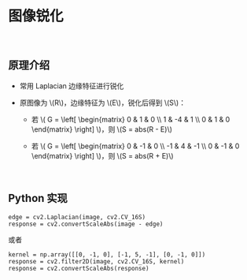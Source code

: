 <script type="text/javascript" src="http://cdn.mathjax.org/mathjax/latest/MathJax.js?config=default"></script>

# 图像锐化

&nbsp;

## 原理介绍

- 常用 Laplacian 边缘特征进行锐化

- 原图像为 \\(R\\)，边缘特征为 \\(E\\)，锐化后得到 \\(S\\)：

	- 若 \\( G = \\left[ \\begin{matrix} 0 & 1 & 0 \\\\ 1 & -4 & 1 \\\\ 0 & 1 & 0 \\end{matrix} \\right] \\)，则 \\(S = abs(R - E)\\)

	- 若 \\( G = \\left[ \\begin{matrix} 0 & -1 & 0 \\\\ -1 & 4 & -1 \\\\ 0 & -1 & 0 \\end{matrix} \\right] \\)，则 \\(S = abs(R + E)\\)

&nbsp;

## Python 实现

```
edge = cv2.Laplacian(image, cv2.CV_16S)
response = cv2.convertScaleAbs(image - edge)
```

或者

```
kernel = np.array([[0, -1, 0], [-1, 5, -1], [0, -1, 0]])
response = cv2.filter2D(image, cv2.CV_16S, kernel)
response = cv2.convertScaleAbs(response)
```